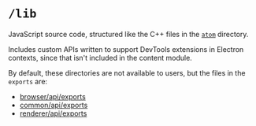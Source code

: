 # `/lib`

JavaScript source code, structured like the C++ files in the [`atom`](../atom) directory.

Includes custom APIs written to support DevTools extensions in Electron contexts, since that isn't included in the content module.

By default, these directories are not available to users, but the files in the `exports` are:

- [browser/api/exports](browser/api/exports)
- [common/api/exports](common/api/exports)
- [renderer/api/exports](renderer/api/exports)
